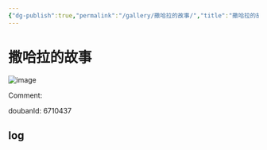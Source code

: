```yaml
---
{"dg-publish":true,"permalink":"/gallery/撒哈拉的故事/","title":"撒哈拉的故事","created":"2025-05-29T16:52:32.697+08:00"}
---
```



# 撒哈拉的故事

![image](https://img2.doubanio.com/view/subject/l/public/s6780941.jpg)

Comment: 



doubanId: 6710437

## log

